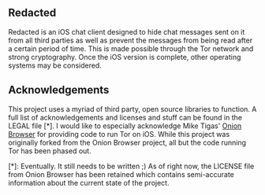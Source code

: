 ## Redacted

Redacted is an iOS chat client designed to hide chat messages sent on it from all third parties as well as prevent the messages from being read after a certain period of time. This is made possible through the Tor network and strong cryptography. Once the iOS version is complete, other operating systems may be considered.

## Acknowledgements

This project uses a myriad of third party, open source libraries to function. A full list of acknowledgements and licenses and stuff can be found in the LEGAL file [*]. I would like to especially acknowledge Mike Tigas' [Onion Browser](https://github.com/mtigas/iOS-OnionBrowser) for providing code to run Tor on iOS. While this project was originally forked from the Onion Browser project, all but the code running Tor has been phased out.

  [*]: Eventually. It still needs to be written ;) As of right now, the LICENSE file from Onion Browser has been retained which contains semi-accurate information about the current state of the project.
